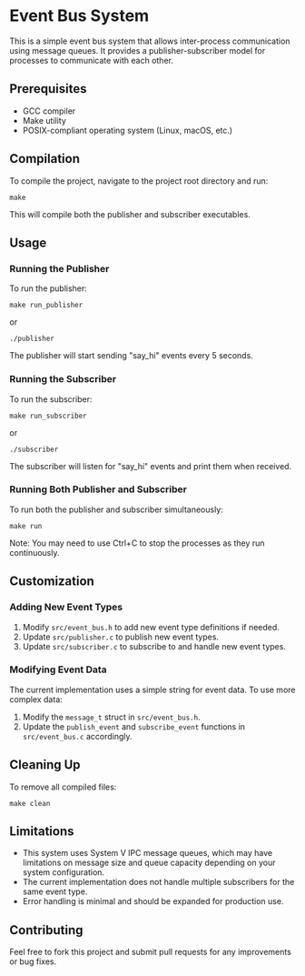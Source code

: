 # Event Bus System

This is a simple event bus system that allows inter-process communication using message queues. It provides a publisher-subscriber model for processes to communicate with each other.

## Prerequisites

- GCC compiler
- Make utility
- POSIX-compliant operating system (Linux, macOS, etc.)

## Compilation

To compile the project, navigate to the project root directory and run:

```
make
```

This will compile both the publisher and subscriber executables.

## Usage

### Running the Publisher

To run the publisher:

```
make run_publisher
```

or

```
./publisher
```

The publisher will start sending "say_hi" events every 5 seconds.

### Running the Subscriber

To run the subscriber:

```
make run_subscriber
```

or

```
./subscriber
```

The subscriber will listen for "say_hi" events and print them when received.

### Running Both Publisher and Subscriber

To run both the publisher and subscriber simultaneously:

```
make run
```

Note: You may need to use Ctrl+C to stop the processes as they run continuously.

## Customization

### Adding New Event Types

1. Modify `src/event_bus.h` to add new event type definitions if needed.
2. Update `src/publisher.c` to publish new event types.
3. Update `src/subscriber.c` to subscribe to and handle new event types.

### Modifying Event Data

The current implementation uses a simple string for event data. To use more complex data:

1. Modify the `message_t` struct in `src/event_bus.h`.
2. Update the `publish_event` and `subscribe_event` functions in `src/event_bus.c` accordingly.

## Cleaning Up

To remove all compiled files:

```
make clean
```

## Limitations

- This system uses System V IPC message queues, which may have limitations on message size and queue capacity depending on your system configuration.
- The current implementation does not handle multiple subscribers for the same event type.
- Error handling is minimal and should be expanded for production use.

## Contributing

Feel free to fork this project and submit pull requests for any improvements or bug fixes.
